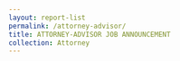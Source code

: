 ```yaml
---
layout: report-list
permalink: /attorney-advisor/
title: ATTORNEY-ADVISOR JOB ANNOUNCEMENT 
collection: Attorney
---
```

